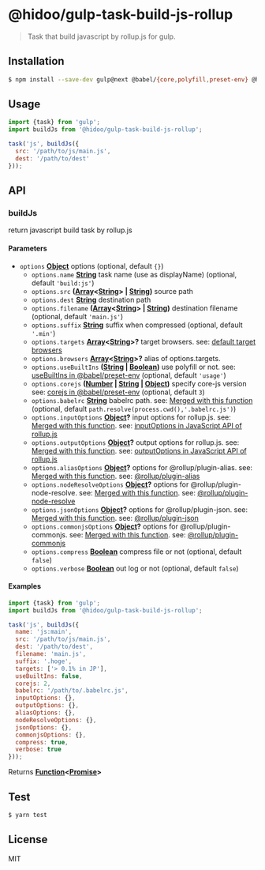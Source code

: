 # @hidoo/gulp-task-build-js-rollup

> Task that build javascript by rollup.js for gulp.

## Installation

```sh
$ npm install --save-dev gulp@next @babel/{core,polyfill,preset-env} @hidoo/gulp-task-build-js-rollup
```

## Usage

```js
import {task} from 'gulp';
import buildJs from '@hidoo/gulp-task-build-js-rollup';

task('js', buildJs({
  src: '/path/to/js/main.js',
  dest: '/path/to/dest'
}));
```

## API

<!-- Generated by documentation.js. Update this documentation by updating the source code. -->

### buildJs

return javascript build task by rollup.js

#### Parameters

-   `options` **[Object](https://developer.mozilla.org/docs/Web/JavaScript/Reference/Global_Objects/Object)** options (optional, default `{}`)
    -   `options.name` **[String](https://developer.mozilla.org/docs/Web/JavaScript/Reference/Global_Objects/String)** task name (use as displayName) (optional, default `'build:js'`)
    -   `options.src` **([Array](https://developer.mozilla.org/docs/Web/JavaScript/Reference/Global_Objects/Array)&lt;[String](https://developer.mozilla.org/docs/Web/JavaScript/Reference/Global_Objects/String)> | [String](https://developer.mozilla.org/docs/Web/JavaScript/Reference/Global_Objects/String))** source path
    -   `options.dest` **[String](https://developer.mozilla.org/docs/Web/JavaScript/Reference/Global_Objects/String)** destination path
    -   `options.filename` **([Array](https://developer.mozilla.org/docs/Web/JavaScript/Reference/Global_Objects/Array)&lt;[String](https://developer.mozilla.org/docs/Web/JavaScript/Reference/Global_Objects/String)> | [String](https://developer.mozilla.org/docs/Web/JavaScript/Reference/Global_Objects/String))** destination filename (optional, default `'main.js'`)
    -   `options.suffix` **[String](https://developer.mozilla.org/docs/Web/JavaScript/Reference/Global_Objects/String)** suffix when compressed (optional, default `'.min'`)
    -   `options.targets` **[Array](https://developer.mozilla.org/docs/Web/JavaScript/Reference/Global_Objects/Array)&lt;[String](https://developer.mozilla.org/docs/Web/JavaScript/Reference/Global_Objects/String)>?** target browsers.
          see: [default target browsers](http://browserl.ist/?q=%3E+0.5%25+in+JP%2C+ie%3E%3D+10%2C+android+%3E%3D+4.4)
    -   `options.browsers` **[Array](https://developer.mozilla.org/docs/Web/JavaScript/Reference/Global_Objects/Array)&lt;[String](https://developer.mozilla.org/docs/Web/JavaScript/Reference/Global_Objects/String)>?** alias of options.targets.
    -   `options.useBuiltIns` **([String](https://developer.mozilla.org/docs/Web/JavaScript/Reference/Global_Objects/String) \| [Boolean](https://developer.mozilla.org/docs/Web/JavaScript/Reference/Global_Objects/Boolean))** use polyfill or not.
          see: [useBuiltIns in @babel/preset-env](https://babeljs.io/docs/en/babel-preset-env#usebuiltins) (optional, default `'usage'`)
    -   `options.corejs` **([Number](https://developer.mozilla.org/docs/Web/JavaScript/Reference/Global_Objects/Number) \| [String](https://developer.mozilla.org/docs/Web/JavaScript/Reference/Global_Objects/String) \| [Object](https://developer.mozilla.org/docs/Web/JavaScript/Reference/Global_Objects/Object))** specify core-js version
          see: [corejs in @babel/preset-env](https://github.com/zloirock/core-js#babelpreset-env) (optional, default `3`)
    -   `options.babelrc` **[String](https://developer.mozilla.org/docs/Web/JavaScript/Reference/Global_Objects/String)** babelrc path.
          see: [Merged with this function](./src/babelOptions.js) (optional, default `path.resolve(process.cwd(),'.babelrc.js')`)
    -   `options.inputOptions` **[Object](https://developer.mozilla.org/docs/Web/JavaScript/Reference/Global_Objects/Object)?** input options for rollup.js.
          see: [Merged with this function](./src/inputOptions.js).
          see: [inputOptions in JavaScript API of rollup.js](https://rollupjs.org/guide/en#inputoptions)
    -   `options.outputOptions` **[Object](https://developer.mozilla.org/docs/Web/JavaScript/Reference/Global_Objects/Object)?** output options for rollup.js.
          see: [Merged with this function](./src/outputOptions.js).
          see: [outputOptions in JavaScript API of rollup.js](https://rollupjs.org/guide/en#outputoptions)
    -   `options.aliasOptions` **[Object](https://developer.mozilla.org/docs/Web/JavaScript/Reference/Global_Objects/Object)?** options for @rollup/plugin-alias.
          see: [Merged with this function](./src/aliasOptions.js).
          see: [@rollup/plugin-alias](https://github.com/rollup/plugins/tree/master/packages/alias)
    -   `options.nodeResolveOptions` **[Object](https://developer.mozilla.org/docs/Web/JavaScript/Reference/Global_Objects/Object)?** options for @rollup/plugin-node-resolve.
          see: [Merged with this function](./src/nodeResolveOptions.js).
          see: [@rollup/plugin-node-resolve](https://github.com/rollup/plugins/tree/master/packages/node-resolve)
    -   `options.jsonOptions` **[Object](https://developer.mozilla.org/docs/Web/JavaScript/Reference/Global_Objects/Object)?** options for @rollup/plugin-json.
          see: [Merged with this function](./src/jsonOptions.js).
          see: [@rollup/plugin-json](https://github.com/rollup/plugins/tree/master/packages/json)
    -   `options.commonjsOptions` **[Object](https://developer.mozilla.org/docs/Web/JavaScript/Reference/Global_Objects/Object)?** options for @rollup/plugin-commonjs.
          see: [Merged with this function](./src/commonjsOptions.js).
          see: [@rollup/plugin-commonjs](https://github.com/rollup/plugins/tree/master/packages/commonjs)
    -   `options.compress` **[Boolean](https://developer.mozilla.org/docs/Web/JavaScript/Reference/Global_Objects/Boolean)** compress file or not (optional, default `false`)
    -   `options.verbose` **[Boolean](https://developer.mozilla.org/docs/Web/JavaScript/Reference/Global_Objects/Boolean)** out log or not (optional, default `false`)

#### Examples

```javascript
import {task} from 'gulp';
import buildJs from '@hidoo/gulp-task-build-js-rollup';

task('js', buildJs({
  name: 'js:main',
  src: '/path/to/js/main.js',
  dest: '/path/to/dest',
  filename: 'main.js',
  suffix: '.hoge',
  targets: ['> 0.1% in JP'],
  useBuiltIns: false,
  corejs: 2,
  babelrc: '/path/to/.babelrc.js',
  inputOptions: {},
  outputOptions: {},
  aliasOptions: {},
  nodeResolveOptions: {},
  jsonOptions: {},
  commonjsOptions: {},
  compress: true,
  verbose: true
}));
```

Returns **[Function](https://developer.mozilla.org/docs/Web/JavaScript/Reference/Statements/function)&lt;[Promise](https://developer.mozilla.org/docs/Web/JavaScript/Reference/Global_Objects/Promise)>** 

## Test

```sh
$ yarn test
```

## License

MIT
